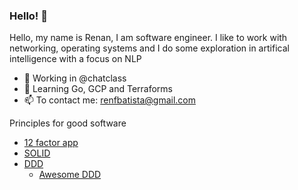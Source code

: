 ### Hello! 👋
<!--
**RenanBatista/RenanBatista** is a ✨ _special_ ✨ repository because its `README.md` (this file) appears on your GitHub profile.

Here are some ideas to get you started:
-->
 Hello, my name is Renan, I am software engineer. I like to work with networking, operating systems and I do some exploration in artifical intelligence with a focus on NLP

- :construction_worker: Working in @chatclass
- 🌱 Learning Go, GCP and Terraforms
- 📫 To contact me: renfbatista@gmail.com

Principles for good software
- [12 factor app](https://12factor.net/)
- [SOLID](https://github.com/nahidulhasan/solid-principles)
- [DDD](https://github.com/ddd-crew/ddd-starter-modelling-process)
   - [Awesome DDD](https://github.com/heynickc/awesome-ddd)
